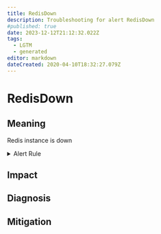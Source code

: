```yaml
---
title: RedisDown
description: Troubleshooting for alert RedisDown
#published: true
date: 2023-12-12T21:12:32.022Z
tags: 
  - LGTM
  - generated
editor: markdown
dateCreated: 2020-04-10T18:32:27.079Z
---
```


# RedisDown

## Meaning
[//]: # "Short paragraph that explains what the alert means"
Redis instance is down

<details>
  <summary>Alert Rule</summary>

{{% rule "redis/oliver006-redis-exporter.yml" "RedisDown" %}}

{{% comment %}}

```yaml
alert: RedisDown
expr: redis_up == 0
for: 0m
labels:
    severity: critical
annotations:
    summary: Redis down (instance {{ $labels.instance }})
    description: |-
        Redis instance is down
          VALUE = {{ $value }}
          LABELS = {{ $labels }}
    runbook: https://github.com/srerun/prometheus-alerts/blob/main/content/runbooks/oliver006-redis-exporter/RedisDown.md

```

{{% /comment %}}

</details>


## Impact
[//]: # "What could / will happen if the alert is not addressed"



## Diagnosis
[//]: # "Steps to take to identify the cause of the problem"



## Mitigation
[//]: # "The steps necessary to resolve the alert"
